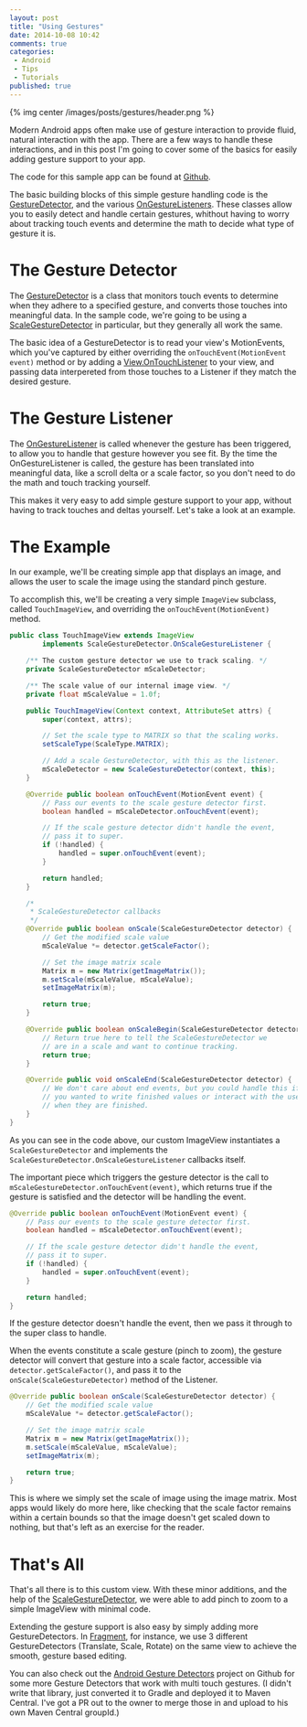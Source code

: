 ```yaml
---
layout: post
title: "Using Gestures"
date: 2014-10-08 10:42
comments: true
categories: 
 - Android
 - Tips
 - Tutorials
published: true
---
```

{% img center /images/posts/gestures/header.png %}

Modern Android apps often make use of gesture interaction to provide fluid, natural interaction with the app.  There are a few ways to handle these interactions, and in this post I'm going to cover some of the basics for easily adding gesture support to your app.

<!-- more -->

The code for this sample app can be found at [Github][0].

The basic building blocks of this simple gesture handling code is the [GestureDetector][1], and the various [OnGestureListeners][2].  These classes allow you to easily detect and handle certain gestures, whithout having to worry about tracking touch events and determine the math to decide what type of gesture it is.

# The Gesture Detector

The [GestureDetector][1] is a class that monitors touch events to determine when they adhere to a specified gesture, and converts those touches into meaningful data.  In the sample code, we're going to be using a [ScaleGestureDetector][3] in particular, but they generally all work the same.

The basic idea of a GestureDetector is to read your view's MotionEvents, which you've captured by either overriding the `onTouchEvent(MotionEvent event)` method or by adding a [View.OnTouchListener][4] to your view, and passing data interpereted from those touches to a Listener if they match the desired gesture.

# The Gesture Listener

The [OnGestureListener][2] is called whenever the gesture has been triggered, to allow you to handle that gesture however you see fit.  By the time the OnGestureListener is called, the gesture has been translated into meaningful data, like a scroll delta or a scale factor, so you don't need to do the math and touch tracking yourself.

This makes it very easy to add simple gesture support to your app, without having to track touches and deltas yourself.  Let's take a look at an example.

# The Example

In our example, we'll be creating simple app that displays an image, and allows the user to scale the image using the standard pinch gesture.

To accomplish this, we'll be creating a very simple `ImageView` subclass, called `TouchImageView`, and overriding the `onTouchEvent(MotionEvent)` method.

```java
public class TouchImageView extends ImageView
        implements ScaleGestureDetector.OnScaleGestureListener {

    /** The custom gesture detector we use to track scaling. */
    private ScaleGestureDetector mScaleDetector;

    /** The scale value of our internal image view. */
    private float mScaleValue = 1.0f;

    public TouchImageView(Context context, AttributeSet attrs) {
        super(context, attrs);

        // Set the scale type to MATRIX so that the scaling works.
        setScaleType(ScaleType.MATRIX);

        // Add a scale GestureDetector, with this as the listener.
        mScaleDetector = new ScaleGestureDetector(context, this);
    }

    @Override public boolean onTouchEvent(MotionEvent event) {
        // Pass our events to the scale gesture detector first.
        boolean handled = mScaleDetector.onTouchEvent(event);

        // If the scale gesture detector didn't handle the event,
        // pass it to super.
        if (!handled) {
            handled = super.onTouchEvent(event);
        }

        return handled;
    }

    /*
     * ScaleGestureDetector callbacks
     */
    @Override public boolean onScale(ScaleGestureDetector detector) {
        // Get the modified scale value
        mScaleValue *= detector.getScaleFactor();

        // Set the image matrix scale
        Matrix m = new Matrix(getImageMatrix());
        m.setScale(mScaleValue, mScaleValue);
        setImageMatrix(m);

        return true;
    }

    @Override public boolean onScaleBegin(ScaleGestureDetector detector) {
        // Return true here to tell the ScaleGestureDetector we
        // are in a scale and want to continue tracking.
        return true;
    }

    @Override public void onScaleEnd(ScaleGestureDetector detector) {
        // We don't care about end events, but you could handle this if
        // you wanted to write finished values or interact with the user
        // when they are finished.
    }
}
```

As you can see in the code above, our custom ImageView instantiates a `ScaleGestureDetector` and implements the `ScaleGestureDetector.OnScaleGestureListener` callbacks itself.

The important piece which triggers the gesture detector is the call to `mScaleGestureDetector.onTouchEvent(event)`, which returns true if the gesture is satisfied and the detector will be handling the event.

```java
@Override public boolean onTouchEvent(MotionEvent event) {
    // Pass our events to the scale gesture detector first.
    boolean handled = mScaleDetector.onTouchEvent(event);

    // If the scale gesture detector didn't handle the event,
    // pass it to super.
    if (!handled) {
        handled = super.onTouchEvent(event);
    }

    return handled;
}
```

If the gesture detector doesn't handle the event, then we pass it through to the super class to handle.

When the events constitute a scale gesture (pinch to zoom), the gesture detector will convert that gesture into a scale factor, accessible via `detector.getScaleFactor()`, and pass it to the `onScale(ScaleGestureDetector)` method of the Listener.

```java
@Override public boolean onScale(ScaleGestureDetector detector) {
    // Get the modified scale value
    mScaleValue *= detector.getScaleFactor();

    // Set the image matrix scale
    Matrix m = new Matrix(getImageMatrix());
    m.setScale(mScaleValue, mScaleValue);
    setImageMatrix(m);

    return true;
}
```

This is where we simply set the scale of image using the image matrix.  Most apps would likely do more here, like checking that the scale factor remains within a certain bounds so that the image doesn't get scaled down to nothing, but that's left as an exercise for the reader.

# That's All

That's all there is to this custom view.  With these minor additions, and the help of the [ScaleGestureDetector][3], we were able to add pinch to zoom to a simple ImageView with minimal code.

Extending the gesture support is also easy by simply adding more GestureDetectors.  In [Fragment][5], for instance, we use 3 different GestureDetectors (Translate, Scale, Rotate) on the same view to achieve the smooth, gesture based editing.

You can also check out the [Android Gesture Detectors][6] project on Github for some more Gesture Detectors that work with multi touch gestures.  (I didn't write that library, just converted it to Gradle and deployed it to Maven Central.  I've got a PR out to the owner to merge those in and upload to his own Maven Central groupId.)



[0]: https://github.com/rharter/android-gesture-sample
[1]: https://developer.android.com/reference/android/view/GestureDetector.html
[2]: https://developer.android.com/reference/android/view/GestureDetector.OnGestureListener.html
[3]: https://developer.android.com/reference/android/view/ScaleGestureDetector.html
[4]: http://developer.android.com/reference/android/view/View.OnTouchListener.html
[5]: https://play.google.com/store/apps/details?id=com.pixite.fragment
[6]: https://github.com/rharter/android-gesture-detectors